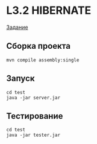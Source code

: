 # L3.2 HIBERNATE

[Задание](https://stepik.org/lesson/12405/step/15)

## Сборка проекта
```
mvn compile assembly:single
```
## Запуск
```
cd test
java -jar server.jar
```
## Тестирование
```
cd test
java -jar tester.jar
```
